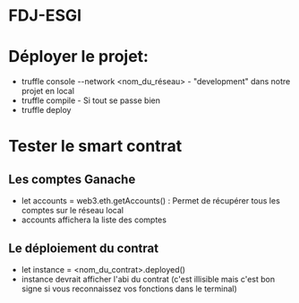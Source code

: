 # FDJ-ESGI

Déployer le projet:
=======

- truffle console --network <nom_du_réseau> - "development" dans notre projet en local
- truffle compile - Si tout se passe bien
- truffle deploy

Tester le smart contrat
=======

Les comptes Ganache
-----------

- let accounts = web3.eth.getAccounts() : Permet de récupérer tous les comptes sur le réseau local
- accounts affichera la liste des comptes

Le déploiement du contrat
-----------

- let instance = <nom_du_contrat>.deployed()
- instance devrait afficher l'abi du contrat (c'est illisible mais c'est bon signe si vous reconnaissez vos fonctions dans le terminal)
